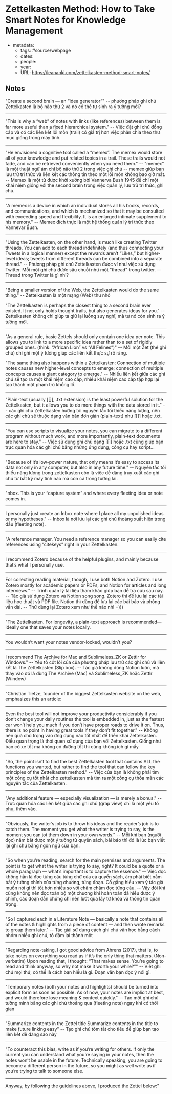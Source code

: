 # Zettelkasten Method: How to Take Smart Notes for Knowledge Management

- metadata:
	- tags: #source/webpage  
	- dates: 
	- people: 
	- year: 
	- URL: https://leananki.com/zettelkasten-method-smart-notes/

## Notes

"Create a second brain — an “idea generator”"
-- phương pháp ghi chú Zettelkasten là bộ não thứ 2 và nó có thể tự sinh ra ý tưởng mới?

---

"This is why a “web” of notes with links (like references) between them is far more useful than a fixed hierarchical system."
-- Việc đặt ghi chú đồng cấp và có các liên kết lối mòn (trail) có giá trị hơn việc phân chia theo thư mục giống trong máy tính.

---

"He envisioned a cognitive tool called a “memex”. The memex would store all of your knowledge and put related topics in a trail. These trails would not fade, and can be retrieved conveniently when you need them."
-- "memex" là một thuật ngữ ám chỉ bộ não thứ 2 trong việc ghi chú
-- memex giúp bạn lưu trữ tri thức và liên kết các thông tin theo một lối mòn không bao giờ mất.
-- Memex là một từ được khởi xướng bởi Vannerva Bush 1945 để chỉ một khái niệm giống với the second brain trong việc quản lý, lưu trữ tri thức, ghi chú.

---

"A memex is a device in which an individual stores all his books, records, and communications, and which is mechanized so that it may be consulted with exceeding speed and flexibility. It is an enlarged intimate supplement to his memory."
-- Memex đích thực là một hệ thống quản lý tri thức theo Vannevar Bush.

---

"Using the Zettelkasten, on the other hand, is much like creating Twitter threads. You can add to each thread indefinitely (and thus connecting your Tweets in a logical manner) except the rewards aren’t “Likes,” but higher-level ideas; tweets from different threads can be combined into a separate thread."
-- Phương pháp ghi chú Zettelkasten được ví như việc sử dụng Twitter. Mỗi một ghi chú được sâu chuỗi như một "thread" trong twitter.
-- Thread trong Twitter là gì nhỉ?

---

"Being a smaller version of the Web, the Zettelkasten would do the same thing."
-- Zettelkasten là một mạng (Web) thu nhỏ

"The Zettelkasten is perhaps the closest thing to a second brain ever existed. It not only holds thought trails, but also generates ideas for you."
-- Zettelkasten không chỉ giúp ta giữ lại luồng suy nghĩ, mà tự nó còn sinh ra ý tưởng mới.

---

"As a general rule, basic Zettels should only contain one idea per note. This allows you to link to a more specific idea rather than to a set of rigidly grouped ones. (think: “African Lion” vs “All Felines”)"
-- Mỗi một Zet (thẻ ghi chú) chỉ ghi một ý tưởng giúp các liên kết thực sự rõ ràng.

"The same thing also happens within a Zettelkasten: Connection of multiple notes causes new higher-level concepts to emerge; connection of multiple concepts causes a giant category to emerge."
-- Nhiều liên kết giữa các ghi chú sẽ tạo ra một khái niệm cao cấp, nhiều khái niệm cao cấp tập hợp lại tạo thành một phạm trù khổng lồ.

---

"Plain-text (usually [[]], .txt extension) is the least powerful solution for the Zettelkasten, but it allows you to do more things with the data stored in it."
-- các ghi chú Zettelkasten hướng tới nguyên tắc tối thiểu năng lượng, nên các ghi chú sẽ thuộc dạng văn bản đơn giản (plain-text) như [[]] hoặc .txt.

---

"You can use scripts to visualize your notes, you can migrate to a different program without much work, and more importantly, plain-text documents are here to stay."
-- Việc sử dụng ghi chú dạng [[]] hoặc .txt cũng giúp bạn trực quan hóa các ghi chú bằng những ứng dụng, công cụ hay script...

---

"Because of it’s low-power nature, that only means it’s easy to access its data not only in any computer, but also in any future time."
-- Nguyên tắc tối thiểu năng lượng trong zettelkasten còn là việc dễ dàng truy xuất các ghi chú từ bất kỳ máy tính nào mà còn cả trong tương lai.

---

"nbox. This is your “capture system” and where every fleeting idea or note comes in.

---

I personally just create an Inbox note where I place all my unpolished ideas or my hypotheses."
-- Inbox là nơi lưu lại các ghi chú thoáng xuất hiện trong đầu (fleeting note).

---

"A reference manager. You need a reference manager so you can easily cite references using “citekeys” right in your Zettelkasten.

---

I recommend Zotero because of the helpful plugins, and mainly because that’s what I personally use.

---

For collecting reading material, though, I use both Notion and Zotero. I use Zotero mostly for academic papers or PDFs, and Notion for articles and long interviews."
-- Trình quản lý tài liệu tham khảo giúp bạn dễ tra cứu sau này.
-- Tác giả sử dụng Zotero và Notion song song. Zotero thì để lưu lại các tài liệu học thuật và PDF file. Notion thì dùng để lưu lại các bài báo và phỏng vấn dài.
-- Thử dùng lại Zotero xem như thế nào nhỉ =)))

---

"The Zettelkasten. For longevity, a plain-text approach is recommended—ideally one that saves your notes locally.

---

You wouldn’t want your notes vendor-locked, wouldn’t you?

---

I recommend The Archive for Mac and Sublimeless_ZK or Zettlr for Windows."
-- Yếu tố cốt lõi của của phương pháp lưu trữ các ghi chú và liên kết là The Zettelkasten (Slip box).
-- Tác giả không dùng Notion luôn, mà thay vào đó là dùng The Archive (Mac) và Sublimeless_ZK hoặc Zettlr (Window)

---

"Christian Tietze, founder of the biggest Zettelkasten website on the web, emphasizes this an article:

---

Even the best tool will not improve your productivity considerably if you don’t change your daily routines the tool is embedded in, just as the fastest car won’t help you much if you don’t have proper roads to drive it on. Thus, there is no point in having great tools if they don’t fit together."
-- Không nên quá chú trọng vào ứng dụng nào tốt nhất để triển khai Zettelkasten. Điều quan trọng là thói quen sử dụng của bạn với Zettelkasten. Giống như bạn có xe tốt mà không có đường tốt thì cũng không ích gì mấy

---

"So, the point isn’t to find the best Zettelkasten tool that contains ALL the functions you wanted, but rather to find the tool that can follow the key principles of the Zettelkasten method."
-- Việc của bạn là không phải tìm một công cụ tốt nhất cho zettelkasten mà tìm ra một công cụ thỏa mãn các nguyên tắc của Zettelkasten.

---

"Any additional feature — especially visualization — is merely a bonus."
-- Trực quan hóa các liên kết giữa các ghi chú (grap view) chỉ là một yếu tố phụ, thêm vào.

---

"Obviously, the writer’s job is to throw his ideas and the reader’s job is to catch them. The moment you get what the writer is trying to say, is the moment you can jot them down in your own words."
-- Mỗi khi bạn (người đọc) nắm bắt được một ý tưởng từ quyển sách, bài báo thì đó là lúc bạn viết lại ghi chú bằng ngôn ngữ của bạn.

---

"So when you’re reading, search for the main premises and arguments. The point is to get what the writer is trying to say, right? It could be a quote or a whole paragraph — what’s important is to capture the essence."
-- Việc đọc không hẳn là đọc từng câu từng chữ của cả quyển sách, àm phải biết nắm bắt ý tưởng chính của từng chương, từng đoạn. Cố gắng hiểu xem ý tác giả muốn nói gì thì tốt hơn nhiều so với chăm chăm đọc từng câu.
-- Vậy đôi khi cũng không nên đọc toàn bộ một chương khi hoàn toàn đã hiểu được ý chính, các đoạn dẫn chứng chỉ nên lướt qua lấy từ khóa và thông tin quan trọng.

---

"So I captured each in a Literature Note — basically a note that contains all of the notes & highlights from a piece of content — and then wrote remarks to group them later."
-- Tác giải sử dụng cách ghi chú văn học bằng cách nhóm nhiều ghi chú, tô đậm lại thành một

---

"Regarding note-taking, I got good advice from Ahrens (2017), that is, to take notes on everything you read as if it’s the only thing that matters. (Non-verbatim) Upon reading that, I thought: “That makes sense. You’re going to read and think anyway, so why not make it worth your while?”"
-- Viết ghi chú mọi thứ, có thể là cách bạn hiểu là gì. Đoạn văn bạn đọc ý nói gì.

---

"Temporary notes (both your notes and highlights) should be turned into explicit form as soon as possible. As of now, your notes are implicit at best, and would therefore lose meaning & context quickly."
-- Tạo một ghi chú tường minh bằng các ghi chú thoáng qua (fleeting note) ngay khi có thời gian

---

"Summarize contents in the Zettel title
Summarize contents in the title to make future linking easy"
-- Tạo ghi chú tóm tắt cho tiêu đề giúp bạn tạo liên kết dễ dàng sao này

---

"To counteract this bias, write as if you’re writing for others. If only the current you can understand what you’re saying in your notes, then the notes won’t be usable in the future. Technically speaking, you are going to become a different person in the future, so you might as well write as if you’re trying to talk to someone else.

---

Anyway, by following the guidelines above, I produced the Zettel below:"
